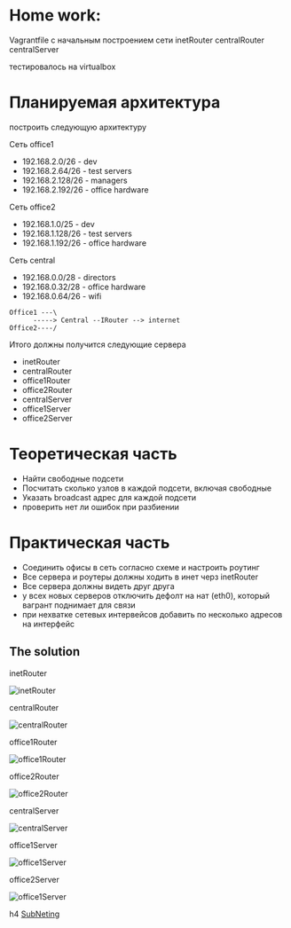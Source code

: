 #  Home work:
Vagrantfile с начальным  построением сети
inetRouter
centralRouter
centralServer

тестировалось на virtualbox

# Планируемая архитектура
построить следующую архитектуру

Сеть office1
- 192.168.2.0/26      - dev
- 192.168.2.64/26    - test servers
- 192.168.2.128/26  - managers
- 192.168.2.192/26  - office hardware

Сеть office2
- 192.168.1.0/25      - dev
- 192.168.1.128/26  - test servers
- 192.168.1.192/26  - office hardware

Сеть central
- 192.168.0.0/28    - directors
- 192.168.0.32/28  - office hardware
- 192.168.0.64/26  - wifi

```
Office1 ---\
      -----> Central --IRouter --> internet
Office2----/
```
Итого должны получится следующие сервера
- inetRouter
- centralRouter
- office1Router
- office2Router
- centralServer
- office1Server
- office2Server

# Теоретическая часть
- Найти свободные подсети
- Посчитать сколько узлов в каждой подсети, включая свободные
- Указать broadcast адрес для каждой подсети
- проверить нет ли ошибок при разбиении

# Практическая часть
- Соединить офисы в сеть согласно схеме и настроить роутинг
- Все сервера и роутеры должны ходить в инет черз inetRouter
- Все сервера должны видеть друг друга
- у всех новых серверов отключить дефолт на нат (eth0), который вагрант поднимает для связи
- при нехватке сетевых интервейсов добавить по несколько адресов на интерфейс

The solution
--------------------------------------
inetRouter

![inetRouter](https://github.com/kyourselfer/OTUS_LinuxAdmin201804/blob/master/lesson9_netlab/img/inetRouter.gif)

centralRouter

![centralRouter](https://github.com/kyourselfer/OTUS_LinuxAdmin201804/blob/master/lesson9_netlab/img/centralRouter.gif)

office1Router

![office1Router](https://github.com/kyourselfer/OTUS_LinuxAdmin201804/blob/master/lesson9_netlab/img/office1Router.gif)

office2Router

![office2Router](https://github.com/kyourselfer/OTUS_LinuxAdmin201804/blob/master/lesson9_netlab/img/office2Router.gif)

centralServer

![centralServer](https://github.com/kyourselfer/OTUS_LinuxAdmin201804/blob/master/lesson9_netlab/img/centralServer.gif)

office1Server

![office1Server](https://github.com/kyourselfer/OTUS_LinuxAdmin201804/blob/master/lesson9_netlab/img/office1Server.gif)

office2Server

![office1Server](https://github.com/kyourselfer/OTUS_LinuxAdmin201804/blob/master/lesson9_netlab/img/office2Server.gif)

h4 [SubNeting](https://github.com/kyourselfer/OTUS_LinuxAdmin201804/blob/master/lesson9_netlab/subneting.txt)
